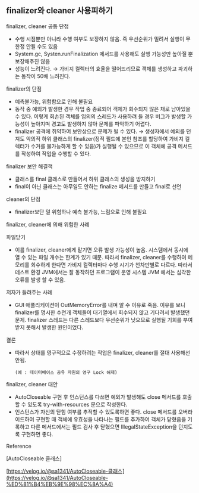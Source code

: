 ## finalizer와 cleaner 사용피하기

finalizer, cleaner 공통 단점

- 수행 시점뿐만 아니라 수행 여부도 보장하지 않음. 즉 우선순위가 밀려서 실행이 무한정 안될 수도 있음
- System.gc, Systen.runFinalization 메서드를 사용해도 실행 가능성만 높아질 뿐 보장해주진 않음
- 성능이 느려진다. → 가비지 컬렉터의 효율을 떨어뜨리므로 객체를 생성하고 파괴하는 동작이 50배 느려진다.

finalizer의 단점

- 예측불가능, 위험함으로 인해 불필요
- 동작 중 예외가 발생한 경우 작업 중 종료되어 객체가 회수되지 않은 채로 남아있을 수 있다. 이렇게 회손된 객체를 임의의 스레드가 사용하려 들 경우 버그가 발생할 가능성이 높아지며 경고도 발생하지 않아 문제를 파악하기 어렵다.
- finalizer 공격에 취약하여 보안상으로 문제가 될 수 있다. → 생성자에서 예외를 던져도 악의적 하위 클래스의 finalizer(정적 필드에 본인 참조를 할당하여 가비지 컬렉터가 수거를 불가능하게 할 수 있음)가 실행될 수 있으므로 이 객체에 공격 메서드를 작성하여 작업을 수행할 수 있다.

finalizer 보안 해결책

- 클래스를 final 클래스로 만들어서 하위 클래스의 생성을 방지하기
- final이 아닌 클래스는 아무일도 안하는 finalize 메서드를 만들고 final로 선언

cleaner의 단점

- finalizer보단 덜 위험하나 예측 불가능, 느림으로 인해 불필요

finalizer, cleaner에 의해 위험한 사례

파일닫기

- 이를 finalizer, cleaner에게 맡기면 오류 발생 가능성이 높음. 시스템에서 동시에 열 수 있는 파일 개수는 한계가 있기 때문. 따라서 finalizer, cleaner를 수행하여 메모리를 회수하게 한다면 가비지 컬렉터마다 수행 시기가 천차만별로 다르다. 따라서 테스트 환경 JVM에서는 잘 동작하던 프로그램이 운영 시스템 JVM 에서는 심각한 오류를 발생 할 수 있음.

저자가 들려주는 사례

- GUI 애플리케이션이 OutMemoryError를 내며 알 수 이유로 죽음. 이유를 보니 finalizer를 명시한 수천개 객체들이 대기열에서 회수되지 않고 기다려서 발생했던 문제. finalizer 스레드는 다른 스레드보다 우선순위가 낮으므로 실행될 기회를 부여받지 못해서 발생한 원인이었다.

결론

- 따라서 상태를 영구적으로 수정하려는 작업은 finalizer, cleaner를 절대 사용해선 안됨.

      (예 : 데이터베이스 공유 자원의 영구 Lock 해제)

finalizer, cleaner 대안

- AutoCloseable 구현 후 인스턴스를 다쓰면 예외가 발생해도 close 메서드를 호출할 수 있도록 try-with-resources 문으로 작성한다.
- 인스턴스가 자신의 닫힘 여부를 추적할 수 있도록하면 좋다. close 메서드를 오버라이드하여 구현할 때 객체에 유효성을 나타나는 필드를 추가하여 객체가 닫혔음을 기록하고 다른 메서드에서는 필드 검사 후 닫혔으면 IllegalStateException을 던지도록 구현하면 좋다.

Reference

[AutoCloseable 클래스]

[https://velog.io/@sa1341/AutoCloseable-클래스](https://velog.io/@sa1341/AutoCloseable-%ED%81%B4%EB%9E%98%EC%8A%A4)
